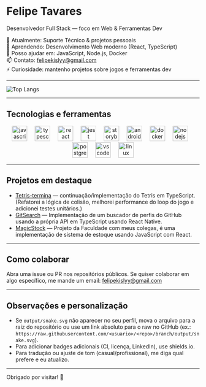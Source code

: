 # Felipe Tavares

Desenvolvedor Full Stack — foco em Web & Ferramentas Dev

🔭 Atualmente: Suporte Técnico & projetos pessoais  
🌱 Aprendendo: Desenvolvimento Web moderno (React, TypeScript)  
💬 Posso ajudar em: JavaScript, Node.js, Docker  
📫 Contato: <felipekislyy@gmail.com>  
⚡ Curiosidade: mantenho projetos sobre jogos e ferramentas dev

---

![Top Langs](https://github-readme-stats.vercel.app/api/top-langs?username=FelipeMTavaresS&layout=compact&card_width=640&langs_count=6&theme=tokyonight&locale=pt-br)


---

## Tecnologias e ferramentas

<div align="center">
  <img src="https://cdn.jsdelivr.net/gh/devicons/devicon/icons/javascript/javascript-original.svg" height="40" alt="javascript logo"  />
  <img width="12" />
  <img src="https://cdn.jsdelivr.net/gh/devicons/devicon/icons/typescript/typescript-original.svg" height="40" alt="typescript logo"  />
  <img width="12" />
  <img src="https://cdn.jsdelivr.net/gh/devicons/devicon/icons/react/react-original.svg" height="40" alt="react logo"  />
  <img width="12" />
  <img src="https://cdn.jsdelivr.net/gh/devicons/devicon/icons/jest/jest-plain.svg" height="40" alt="jest logo"  />
  <img width="12" />
  <img src="https://cdn.jsdelivr.net/gh/devicons/devicon/icons/storybook/storybook-original.svg" height="40" alt="storybook logo"  />
  <img width="12" />
  <img src="https://cdn.jsdelivr.net/gh/devicons/devicon/icons/androidstudio/androidstudio-original.svg" height="40" alt="androidstudio logo"  />
  <img width="12" />
  <img src="https://cdn.jsdelivr.net/gh/devicons/devicon/icons/docker/docker-original.svg" height="40" alt="docker logo"  />
  <img width="12" />
  <img src="https://cdn.jsdelivr.net/gh/devicons/devicon/icons/nodejs/nodejs-original.svg" height="40" alt="nodejs logo"  />
  <img width="12" />
  <img src="https://cdn.jsdelivr.net/gh/devicons/devicon/icons/postgresql/postgresql-original.svg" height="40" alt="postgresql logo"  />
  <img width="12" />
  <img src="https://cdn.jsdelivr.net/gh/devicons/devicon/icons/vscode/vscode-original.svg" height="40" alt="vscode logo"  />
  <img width="12" />
  <img src="https://cdn.jsdelivr.net/gh/devicons/devicon/icons/linux/linux-original.svg" height="40" alt="linux logo"  />
</div>

---

## Projetos em destaque

- [Tetris-termina](https://github.com/FelipeMTavaresS/Tetris-termina) — continuação/implementação do Tetris em TypeScript. (Refatorei a lógica de colisão, melhorei performance do loop do jogo e adicionei testes unitários.)
- [GitSearch](https://github.com/FelipeMTavaresS/GitSearch) — Implementação de um buscador de perfis do GitHub usando a própria API em TypeScript usando React Native.
- [MagicStock](https://github.com/Liragbr/MagicStock) — Projeto da Faculdade com meus colegas, é uma implementação de sistema de estoque usando JavaScript com React.

---

## Como colaborar

Abra uma issue ou PR nos repositórios públicos. Se quiser colaborar em algo específico, me mande um email: <felipekislyy@gmail.com>

---

## Observações e personalização

- Se `output/snake.svg` não aparecer no seu perfil, mova o arquivo para a raiz do repositório ou use um link absoluto para o raw no GitHub (ex.: `https://raw.githubusercontent.com/<usuario>/<repo>/branch/output/snake.svg`).
- Para adicionar badges adicionais (CI, licença, LinkedIn), use shields.io.
- Para tradução ou ajuste de tom (casual/profissional), me diga qual prefere e eu atualizo.

---

Obrigado por visitar! 👋
